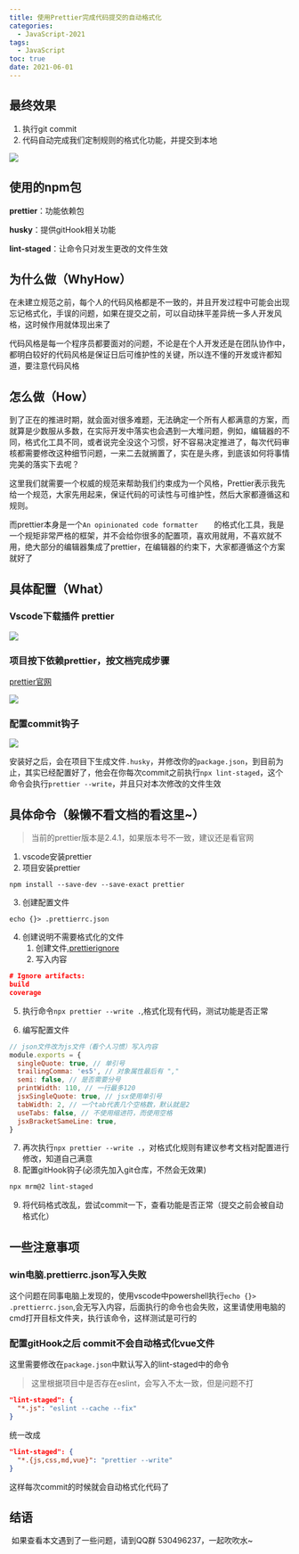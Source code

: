 ```yaml
---
title: 使用Prettier完成代码提交的自动格式化
categories:
  - JavaScript-2021
tags:
  - JavaScript
toc: true
date: 2021-06-01
---
```


## 最终效果

1. 执行git commit
2. 代码自动完成我们定制规则的格式化功能，并提交到本地

![](https://images.591wsh.com/2021/10/26/thumb_1635216616567.png)



## 使用的npm包

**prettier**：功能依赖包

**husky**：提供gitHook相关功能

**lint-staged**：让命令只对发生更改的文件生效



## 为什么做（WhyHow）

​	在未建立规范之前，每个人的代码风格都是不一致的，并且开发过程中可能会出现忘记格式化，手误的问题，如果在提交之前，可以自动抹平差异统一多人开发风格，这时候作用就体现出来了

​	代码风格是每一个程序员都要面对的问题，不论是在个人开发还是在团队协作中，都明白较好的代码风格是保证日后可维护性的关键，所以连不懂的开发或许都知道，要注意代码风格

## 怎么做（How）

​	到了正在的推进时期，就会面对很多难题，无法确定一个所有人都满意的方案，而就算是少数服从多数，在实际开发中落实也会遇到一大堆问题，例如，编辑器的不同，格式化工具不同，或者说完全没这个习惯，好不容易决定推进了，每次代码审核都需要修改这种细节问题，一来二去就搁置了，实在是头疼，到底该如何将事情完美的落实下去呢？

​	这里我们就需要一个权威的规范来帮助我们约束成为一个风格，Prettier表示我先给一个规范，大家先用起来，保证代码的可读性与可维护性，然后大家都遵循这和规则。

​	而prettier本身是一个`An opinionated code formatter	`的格式化工具，我是一个规矩非常严格的框架，并不会给你很多的配置项，喜欢用就用，不喜欢就不用，绝大部分的编辑器集成了prettier，在编辑器的约束下，大家都遵循这个方案就好了

## 具体配置（What）

### Vscode下载插件 prettier

![](https://images.591wsh.com/2021/10/25/thumb_1635150615622.png)

### 项目按下依赖prettier，按文档完成步骤

[prettier官网](https://prettier.io/)

![](https://images.591wsh.com/2021/10/25/thumb_1635150614848.png)

### 配置commit钩子

![](https://images.591wsh.com/2021/10/25/thumb_1635150613564.png)





​		安装好之后，会在项目下生成文件`.husky`，并修改你的`package.json`，到目前为止，其实已经配置好了，他会在你每次commit之前执行`npx lint-staged`，这个命令会执行`prettier --write`，并且只对本次修改的文件生效



## 具体命令（躲懒不看文档的看这里~）

> 当前的prettier版本是2.4.1，如果版本号不一致，建议还是看官网

1. vscode安装prettier
2. 项目安装prettier

```
npm install --save-dev --save-exact prettier
```

3. 创建配置文件

```
echo {}> .prettierrc.json
```

4. 创建说明不需要格式化的文件
   1. 创建文件[.prettierignore](https://prettier.io/docs/en/ignore.html)
   2. 写入内容

```json
# Ignore artifacts:
build
coverage
```

5. 执行命令`npx prettier --write .`,格式化现有代码，测试功能是否正常

6. 编写配置文件

```js
// json文件改为js文件（看个人习惯）写入内容
module.exports = {
  singleQuote: true, // 单引号
  trailingComma: 'es5', // 对象属性最后有 ","
  semi: false, // 是否需要分号
  printWidth: 110, // 一行最多120
  jsxSingleQuote: true, // jsx使用单引号
  tabWidth: 2, // 一个tab代表几个空格数，默认就是2
  useTabs: false, // 不使用缩进符，而使用空格
  jsxBracketSameLine: true,
}
```

7. 再次执行`npx prettier --write .`，对格式化规则有建议参考文档对配置进行修改，知道自己满意
8. 配置gitHook钩子(必须先加入git仓库，不然会无效果)

```bash
npx mrm@2 lint-staged
```

9. 将代码格式改乱，尝试commit一下，查看功能是否正常（提交之前会被自动格式化）



## 一些注意事项

### win电脑.prettierrc.json写入失败

这个问题在同事电脑上发现的，使用vscode中powershell执行`echo {}> .prettierrc.json`,会无写入内容，后面执行的命令也会失败，这里请使用电脑的cmd打开目标文件夹，执行该命令，这样测试是可行的



### 配置gitHook之后 commit不会自动格式化vue文件

这里需要修改在`package.json`中默认写入的lint-staged中的命令

> 这里根据项目中是否存在eslint，会写入不太一致，但是问题不打

```json
"lint-staged": {
  "*.js": "eslint --cache --fix"
}
```

统一改成

```json
"lint-staged": {
  "*.{js,css,md,vue}": "prettier --write"
}
```

这样每次commit的时候就会自动格式化代码了



## 结语

​	如果查看本文遇到了一些问题，请到QQ群 530496237，一起吹吹水~

